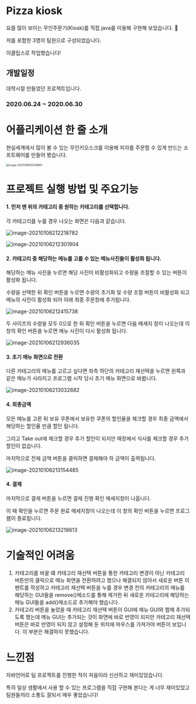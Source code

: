 # Pizza kiosk 

요즘 많이 보이는 무인주문기(Kiosk)를 직접 java를 이용해 구현해 보았습니다. 🙂

저를 포함한 3명의 팀원으로 구성되었습니다. 

이클립스로 작업했습니다! 

## 개발일정

대학시절 만들었던 프로젝트입니다.  

### 2020.06.24 ~ 2020.06.30 



# 어플리케이션 한 줄 소개 

현실세계에서 많이 볼 수 있는 무인키오스크를 이용해 피자를 주문할 수 있게 만드는 소프트웨어를 만들어 봤습니다. 

<img src="README.assets/image-20210106120248851.png" alt="image-20210106120248851" style="zoom:50%;" />



# 프로젝트 실행 방법 및 주요기능 

#### 1. 먼저 맨 위의 카테고리 중 원하는 카테고리를 선택합니다. 

각 카테고리를 누를 경우 나오는 화면은 다음과 같습니다. 

![image-20210106212218782](README.assets/image-20210106212218782.png)

![image-20210106212301904](README.assets/image-20210106212301904.png)

#### 2. 카테고리 중 해당하는 메뉴를 고를 수 있는 메뉴사진들이 활성화 됩니다.

해당하는 메뉴 사진을 누르면 해당 사진이 비활성화되고 수량을 조절할 수 있는 버튼이 활성화 됩니다.

수량을 선택한 뒤 확인 버튼을 누르면 수량의 초기화 및 수량 조절 버튼이 비활성화 되고 메뉴의 사진이 활성화 되어 아래 최종 주문창에 추가됩니다. 

![image-20210106212415738](README.assets/image-20210106212415738.png)

두 사이즈의 수량을 모두 0으로 한 뒤 확인 버튼을 누르면 다음 메세지 창이 나오는데 이 창의 확인 버튼을 누르면 메뉴 사진이 다시 활성화 됩니다.

![image-20210106212936035](README.assets/image-20210106212936035.png)



#### 3. 초기 메뉴 화면으로 전환 

다른 카테고리의 메뉴를 고르고 싶다면 좌측 하단의 카테고리 재선택을 누르면 왼쪽과 같은 메뉴가 사라지고 프로그램 시작 당시 초기 메뉴 화면으로 바뀝니다.

![image-20210106213032682](README.assets/image-20210106213032682.png)

#### 4. 최종금액 

모든 메뉴를 고른 뒤 보유 쿠폰에서 보유한 쿠폰의 할인율을 체크할 경우 최종 금액에서 해당하는 할인율 만큼 할인 됩니다.

그리고 Take out에 체크할 경우 추가 할인이 되지만 매장에서 식사를 체크할 경우 추가 할인이 없습니다.

마지막으로 전체 금액 버튼을 클릭하면 결제해야 하 금액이 출력됩니다.

![image-20210106213154485](README.assets/image-20210106213154485.png)

#### 4. 결제 

마지막으로 결제 버튼을 누르면 결제 진행 확인 메세지창이 나옵니다. 

이 때 확인을 누르면 주문 완료 메세지창이 나오는데 이 창의 확인 버튼을 누르면 프로그램이 종료됩니다. 

![image-20210106213218613](README.assets/image-20210106213218613.png)



# 기술적인 어려움

1. 카테고리를 바꿀 떄 카테고리 재선택 버튼을 통한 카테고리 변경이 아닌 카테고리 버튼만의 클릭으로 메뉴 화면을 전환하려고 했으나 해결되지 않아서 새로운 버튼 이벤트를 작성하고 카테고리 재선택 버튼을 누를 경우 변경 전의 카테고리의 메뉴를 해당하는 GUI들을 remove()메소드를 통해 제거한 뒤 새로운 카테고리에 해당하는 메뉴 GUI들을 add()메소드로 추가해야 했습니다.
2. 카테고리 버튼을 눌렀을 때 카테고리 재선택 버튼이 GUI에 메뉴 GUI와 함께 추가되도록 했는데 메뉴 GUI는 추가되는 것이 화면에 바로 반영이 되지만 카테고리 재선택 버튼은 바로 반영이 되지 않고 설정해 둔 위치에 마우스를 가져가야 버튼이 보입니다. 이 부분은 해결하지 못했습니다. 



# 느낀점 

자바언어로 팀 프로젝트를 진행한 적이 처음이라 신선하고 재미있었습니다.

특히 일상 생활에서 사용 할 수 있는 프로그램을 직접 구현해 본다는 게 너무 재미있었고 팀원들끼리 소통도 잘되서 매우 좋았습니다! 